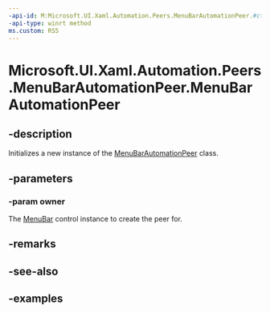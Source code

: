 ```yaml
---
-api-id: M:Microsoft.UI.Xaml.Automation.Peers.MenuBarAutomationPeer.#ctor(Microsoft.UI.Xaml.Controls.MenuBar)
-api-type: winrt method
ms.custom: RS5
---
```


<!-- Method syntax.
public MenuBarAutomationPeer.MenuBarAutomationPeer(MenuBar owner)
-->

# Microsoft.UI.Xaml.Automation.Peers.MenuBarAutomationPeer.MenuBarAutomationPeer

## -description

Initializes a new instance of the [MenuBarAutomationPeer](menubarautomationpeer.md) class.

## -parameters
### -param owner

The [MenuBar](../microsoft.ui.xaml.controls/menubar.md) control instance to create the peer for.

## -remarks

## -see-also

## -examples

